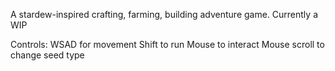 A stardew-inspired crafting, farming, building adventure game.
Currently a WIP

Controls:
WSAD for movement
Shift to run
Mouse to interact
Mouse scroll to change seed type
